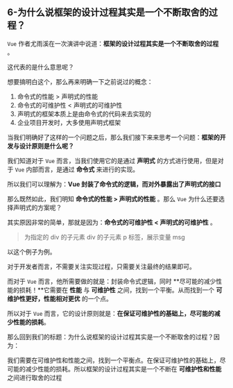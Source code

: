 ## 6-为什么说框架的设计过程其实是一个不断取舍的过程？

`Vue` 作者尤雨溪在一次演讲中说道：**框架的设计过程其实是一个不断取舍的过程** 。

这代表的是什么意思呢？

想要搞明白这个，那么再来明确一下之前说过的概念：

1. 命令式的性能 > 声明式的性能
2. 命令式的可维护性 < 声明式的可维护性
3. 声明式的框架本质上是由命令式的代码来去实现的
4. 企业项目开发时，大多使用声明式框架

当我们明确好了这样的一个问题之后，那么我们接下来来思考一个问题：**框架的开发与设计原则是什么呢？**

我们知道对于 `Vue` 而言，当我们使用它的是通过 **声明式** 的方式进行使用，但是对于 `Vue` 内部而言，是通过 **命令式** 来进行的实现。

所以我们可以理解为：**Vue 封装了命令式的逻辑，而对外暴露出了声明式的接口**

那么既然如此，我们明知 **命令式的性能 > 声明式的性能** 。那么 `Vue` 为什么还要选择声明式的方案呢？

其实原因非常的简单，那就是因为：**命令式的可维护性 < 声明式的可维护性** 。

> 为指定的 div 的子元素 div 的子元素 p 标签，展示变量 msg

以这个例子为例。

对于开发者而言，不需要关注实现过程，只需要关注最终的结果即可。

而对于 `Vue` 而言，他所需要做的就是：封装命令式逻辑，同时 **尽可能的减少性能的损耗！**它需要在 **性能** 与 **可维护性** 之间，找到一个平衡。从而找到一个 **可维护性更好，性能相对更优** 的一个点。

所以对于 `Vue` 而言，它的设计原则就是：**在保证可维护性的基础上，尽可能的减少性能的损耗**。

那么回到我们的标题：为什么说框架的设计过程其实是一个不断取舍的过程？因为：

我们需要在可维护性和性能之间，找到一个平衡点。在保证可维护性的基础上，尽可能的减少性能的损耗。所以框架的设计过程其实是一个不断在 **可维护性和性能** 之间进行取舍的过程

